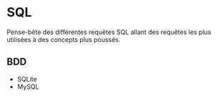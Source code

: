 # SQL

Pense-bête des différentes requêtes SQL allant des requêtes les plus utilisées à des concepts plus poussés.

## BDD
- SQLite
- MySQL


